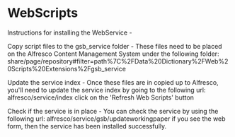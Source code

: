 WebScripts
============================

Instructions for installing the WebService - 

Copy script files to the gsb_service folder - 
These files need to be placed on the Alfresco Content Management System under the following folder:
  share/page/repository#filter=path%7C%2FData%20Dictionary%2FWeb%20Scripts%20Extensions%2Fgsb_service

Update the service index - 
Once these files are in copied up to Alfresco, you'll need to update the service index by going to the following url:
  alfresco/service/index
  click on the 'Refresh Web Scripts' button

Check if the service is in place - 
You can check the service by using the following url:
  alfresco/service/gsb/updateworkingpaper
  if you see the web form, then the service has been installed successfully.
